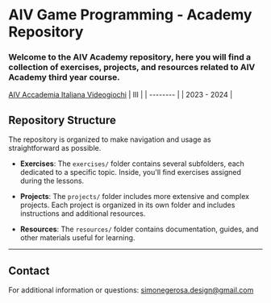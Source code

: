 
# AIV Game Programming - Academy Repository

### Welcome to the AIV Academy repository, here you will find a collection of exercises, projects, and resources related to AIV Academy third year course.
[AIV Accademia Italiana Videogiochi](https://www.aiv01.it/corsi/programmazione/)
|    III      | 
| --------    | 
| 2023 - 2024  | 
## Repository Structure


The repository is organized to make navigation and usage as straightforward as possible.

- **Exercises**: The `exercises/` folder contains several subfolders, each dedicated to a specific topic. Inside, you'll find exercises assigned during the lessons.

- **Projects**: The `projects/` folder includes more extensive and complex projects. Each project is organized in its own folder and includes instructions and additional resources.

- **Resources**: The `resources/` folder contains documentation, guides, and other materials useful for learning.

---
## Contact

For additional information or questions: simonegerosa.design@gmail.com


